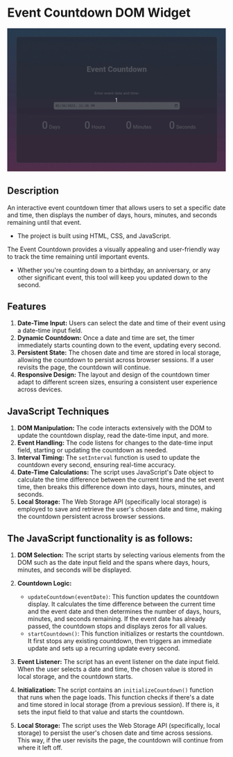 # Event Countdown DOM Widget

![Event Countdown DOM Widget](event-countdown.gif)

## Description

An interactive event countdown timer that allows users to set a specific date and time, then displays the number of days, hours, minutes, and seconds remaining until that event.

- The project is built using HTML, CSS, and JavaScript.

The Event Countdown provides a visually appealing and user-friendly way to track the time remaining until important events.

- Whether you're counting down to a birthday, an anniversary, or any other significant event, this tool will keep you updated down to the second.

## Features

1. **Date-Time Input:** Users can select the date and time of their event using a date-time input field.
2. **Dynamic Countdown:** Once a date and time are set, the timer immediately starts counting down to the event, updating every second.
3. **Persistent State:** The chosen date and time are stored in local storage, allowing the countdown to persist across browser sessions. If a user revisits the page, the countdown will continue.
4. **Responsive Design:** The layout and design of the countdown timer adapt to different screen sizes, ensuring a consistent user experience across devices.

## JavaScript Techniques

1. **DOM Manipulation:** The code interacts extensively with the DOM to update the countdown display, read the date-time input, and more.
2. **Event Handling:** The code listens for changes to the date-time input field, starting or updating the countdown as needed.
3. **Interval Timing:** The `setInterval` function is used to update the countdown every second, ensuring real-time accuracy.
4. **Date-Time Calculations:** The script uses JavaScript's Date object to calculate the time difference between the current time and the set event time, then breaks this difference down into days, hours, minutes, and seconds.
5. **Local Storage:** The Web Storage API (specifically local storage) is employed to save and retrieve the user's chosen date and time, making the countdown persistent across browser sessions.

## The JavaScript functionality is as follows:

1. **DOM Selection:** The script starts by selecting various elements from the DOM such as the date input field and the spans where days, hours, minutes, and seconds will be displayed.
2. **Countdown Logic:**
   - `updateCountdown(eventDate)`: This function updates the countdown display. It calculates the time difference between the current time and the event date and then determines the number of days, hours, minutes, and seconds remaining. If the event date has already passed, the countdown stops and displays zeros for all values.
   - `startCountdown()`: This function initializes or restarts the countdown. It first stops any existing countdown, then triggers an immediate update and sets up a recurring update every second.
3. **Event Listener:** The script has an event listener on the date input field. When the user selects a date and time, the chosen value is stored in local storage, and the countdown starts.
4. **Initialization:** The script contains an `initializeCountdown()` function that runs when the page loads. This function checks if there's a date and time stored in local storage (from a previous session). If there is, it sets the input field to that value and starts the countdown.

5. **Local Storage:** The script uses the Web Storage API (specifically, local storage) to persist the user's chosen date and time across sessions. This way, if the user revisits the page, the countdown will continue from where it left off.
